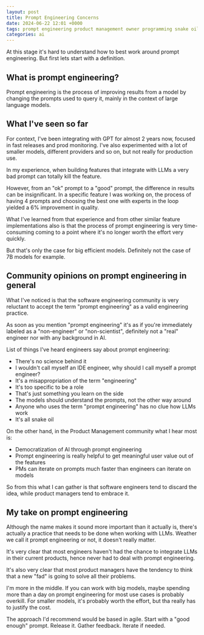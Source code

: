 ```yaml
---
layout: post
title: Prompt Engineering Concerns
date: 2024-06-22 12:01 +0000
tags: prompt engineering product management owner programming snake oil bullshit agile models openai LLMs
categories: ai
---
```


At this stage it's hard to understand how to best work around prompt engineering. But first lets start with a definition.

## What is prompt engineering?

Prompt engineering is the process of improving results from a model by changing the prompts used to query it, mainly in the context of large language models.

## What I've seen so far

For context, I've been integrating with GPT for almost 2 years now, focused in fast releases and prod monitoring. 
I've also experimented with a lot of smaller models, different providers and so on, but not really for production use.

In my experience, when building features that integrate with LLMs a very bad prompt can totally kill the feature. 

However, from an "ok" prompt to a "good" prompt, the difference in results can be insignificant. In a specific feature I was working on, the process of having 4 prompts and choosing the best one with experts in the loop yielded a 6% improvement in quality.

What I've learned from that experience and from other similar feature implementations also is that the process of 
prompt engineering is very time-consuming coming to a point where it's no longer worth the effort very quickly.

But that's only the case for big efficient models. Definitely not the case of 7B models for example.

## Community opinions on prompt engineering in general

What I've noticed is that the software engineering community is very reluctant to accept the term "prompt engineering" as a valid engineering practice.

As soon as you mention "prompt engineering" it's as if you're immediately labeled as a "non-engineer" or "non-scientist", definitely not a "real" engineer nor with any background in AI.

List of things I've heard engineers say about prompt engineering:

- There's no science behind it
- I wouldn't call myself an IDE engineer, why should I call myself a prompt engineer?
- It's a misappropriation of the term "engineering"
- It's too specific to be a role
- That's just something you learn on the side
- The models should understand the prompts, not the other way around
- Anyone who uses the term "prompt engineering" has no clue how LLMs work
- It's all snake oil


On the other hand, in the Product Management community what I hear most is:

- Democratization of AI through prompt engineering
- Prompt engineering is really helpful to get meaningful user value out of the features
- PMs can iterate on prompts much faster than engineers can iterate on models


So from this what I can gather is that software engineers tend to discard the idea, while product managers tend to embrace it.

## My take on prompt engineering

Although the name makes it sound more important than it actually is, there's actually a practice that needs to be done when working with LLMs.
Weather we call it prompt engineering or not, it doesn't really matter.

It's very clear that most engineers haven't had the chance to integrate LLMs in their current products, hence never had to deal with prompt engineering.

It's also very clear that most product managers have the tendency to think that a new "fad" is going to solve all their problems.

I'm more in the middle. If you can work with big models, maybe spending more than a day on prompt engineering for most use cases is probably overkill.
For smaller models, it's probably worth the effort, but tha really has to justify the cost.

The approach I'd recommend would be based in agile. Start with a "good enough" prompt. Release it. Gather feedback. Iterate if needed.
